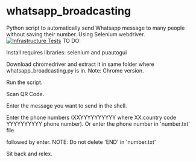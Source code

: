 # whatsapp_broadcasting
Python script to automatically send Whatsapp message to many people without saving their number. Using Selenium webdriver.
[![Infrastructure Tests](https://www.bridgecrew.cloud/badges/github/udaykiranpadhy/whatsapp_broadcasting/general)](https://www.bridgecrew.cloud/link/badge?vcs=github&fullRepo=UdayKiranPadhy%2Fwhatsapp_broadcasting&benchmark=INFRASTRUCTURE+SECURITY)
TO DO:

Install requires libraries: selenium and puautogui

Download chromedriver and extract it in same folder where whatsapp_broadcasting.py is in. Note: Chrome version.

Run the script. 

Scan QR Code.

Enter the message you want to send in the shell.

Enter the phone numbers (XXYYYYYYYYYY where XX:country code YYYYYYYYYY phone number). Or enter the phone number in 'number.txt' file 

followed by enter. NOTE: Do not delete 'END' in 'number.txt'

Sit back and relex.
